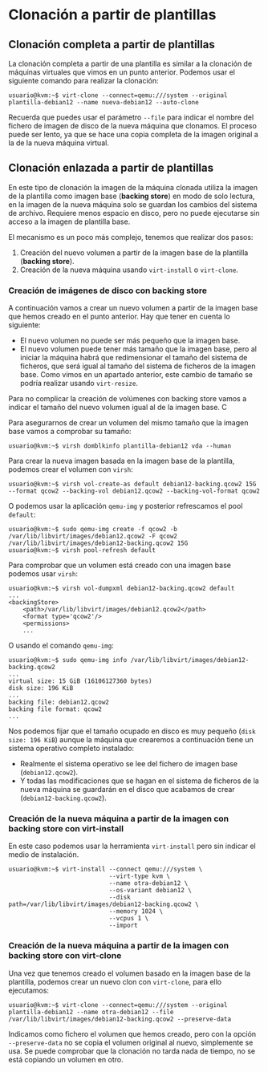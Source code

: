 # Clonación a partir de plantillas

## Clonación completa a partir de plantillas

La clonación completa a partir de una plantilla es similar a la clonación de máquinas virtuales que vimos en un punto anterior. Podemos usar el siguiente comando para realizar la clonación:

```
usuario@kvm:~$ virt-clone --connect=qemu:///system --original plantilla-debian12 --name nueva-debian12 --auto-clone
```

Recuerda que puedes usar el parámetro `--file` para indicar el nombre del fichero de imagen de disco de la nueva máquina que clonamos. El proceso puede ser lento, ya que se hace una copia completa de la imagen original a la de la nueva máquina virtual.

## Clonación enlazada a partir de plantillas

En este tipo de clonación la imagen de la máquina clonada utiliza la imagen de la plantilla como imagen base (**backing store**) en modo de solo lectura, en la imagen de la nueva máquina solo se guardan los cambios del sistema de archivo. Requiere menos espacio en disco, pero no puede ejecutarse sin acceso a la imagen de plantilla base. 

El mecanismo es un poco más complejo, tenemos que realizar dos pasos:

1. Creación del nuevo volumen a partir de la imagen base de la plantilla (**backing store**).
2. Creación de la nueva máquina usando `virt-install` o `virt-clone`.

### Creación de imágenes de disco con backing store

A continuación vamos a crear un nuevo volumen a partir de la imagen base que hemos creado en el punto anterior. Hay que tener en cuenta lo siguiente:

* El nuevo volumen no puede ser más pequeño que la imagen base.
* El nuevo volumen puede tener más tamaño que la imagen base, pero al iniciar la máquina habrá que redimensionar el tamaño del sistema de ficheros, que será igual al tamaño del sistema de ficheros de la imagen base. Como vimos en un apartado anterior, este cambio de tamaño se podría realizar usando `virt-resize`.

Para no complicar la creación de volúmenes con backing store vamos a indicar el tamaño del nuevo volumen igual al de la imagen base. C

Para asegurarnos de crear un volumen del mismo tamaño que la imagen base vamos a comprobar su tamaño:
```
usuario@kvm:~$ virsh domblkinfo plantilla-debian12 vda --human
```

Para crear la nueva imagen basada en la imagen base de la plantilla, podemos crear el volumen con `virsh`:

```
usuario@kvm:~$ virsh vol-create-as default debian12-backing.qcow2 15G --format qcow2 --backing-vol debian12.qcow2 --backing-vol-format qcow2 
```

O podemos usar la aplicación `qemu-img` y posterior refrescamos el pool `default`:

```
usuario@kvm:~$ sudo qemu-img create -f qcow2 -b /var/lib/libvirt/images/debian12.qcow2 -F qcow2 /var/lib/libvirt/images/debian12-backing.qcow2 15G
usuario@kvm:~$ virsh pool-refresh default
```

Para comprobar que un volumen está creado con una imagen base podemos usar `virsh`:

```
usuario@kvm:~$ virsh vol-dumpxml debian12-backing.qcow2 default
...
<backingStore>
    <path>/var/lib/libvirt/images/debian12.qcow2</path>
    <format type='qcow2'/>
    <permissions>
    ...
```

O usando el comando `qemu-img`:

```
usuario@kvm:~$ sudo qemu-img info /var/lib/libvirt/images/debian12-backing.qcow2
...
virtual size: 15 GiB (16106127360 bytes)
disk size: 196 KiB
...
backing file: debian12.qcow2
backing file format: qcow2
...
```

Nos podemos fijar que el tamaño ocupado en disco es muy pequeño (`disk size: 196 KiB`) aunque la máquina que crearemos a continuación tiene un sistema operativo completo instalado:

* Realmente el sistema operativo se lee del fichero de imagen base (`debian12.qcow2`).
* Y todas las modificaciones que se hagan en el sistema de ficheros de la nueva máquina se guardarán en el disco que acabamos de crear (`debian12-backing.qcow2`).


### Creación de la nueva máquina a partir de la imagen con backing store con virt-install

En este caso podemos usar la herramienta `virt-install` pero sin indicar el medio de instalación.

```
usuario@kvm:~$ virt-install --connect qemu:///system \
                            --virt-type kvm \
                            --name otra-debian12 \
                            --os-variant debian12 \
                            --disk path=/var/lib/libvirt/images/debian12-backing.qcow2 \
                            --memory 1024 \
                            --vcpus 1 \
                            --import
```		

### Creación de la nueva máquina a partir de la imagen con backing store con virt-clone

Una vez que tenemos creado el volumen basado en la imagen base de la plantilla, podemos crear un nuevo clon con `virt-clone`, para ello ejecutamos:

```
usuario@kvm:~$ virt-clone --connect=qemu:///system --original plantilla-debian12 --name otra-debian12 --file /var/lib/libvirt/images/debian12-backing.qcow2 --preserve-data
```

Indicamos como fichero el volumen que hemos creado, pero con la opción `--preserve-data` no se copia el volumen original al nuevo, simplemente se usa. Se puede comprobar que la clonación no tarda nada de tiempo, no se está copiando un volumen en otro.



